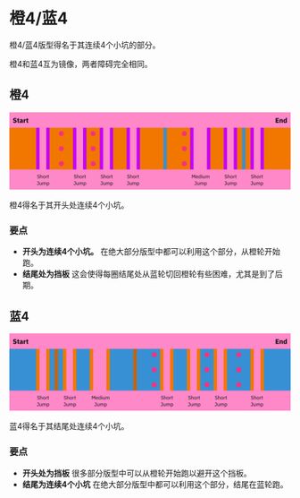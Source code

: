# 橙4/蓝4

橙4/蓝4版型得名于其连续4个小坑的部分。

橙4和蓝4互为镜像，两者障碍完全相同。

## 橙4

![橙4](../images/rolls/easy-4-orange-annotated.jpg)

橙4得名于其开头处连续4个小坑。

### 要点

* **开头为连续4个小坑。** 在绝大部分版型中都可以利用这个部分，从橙轮开始跑。
* **结尾处为挡板** 这会使得每圈结尾处从蓝轮切回橙轮有些困难，尤其是到了后期。

## 蓝4

![蓝4](../images/rolls/easy-4-blue-annotated.jpg)

蓝4得名于其结尾处连续4个小坑。

### 要点

* **开头处为挡板** 很多部分版型中可以从橙轮开始跑以避开这个挡板。
* **结尾为连续4个小坑** 在绝大部分版型中都可以利用这个部分，结尾在蓝轮跑。
